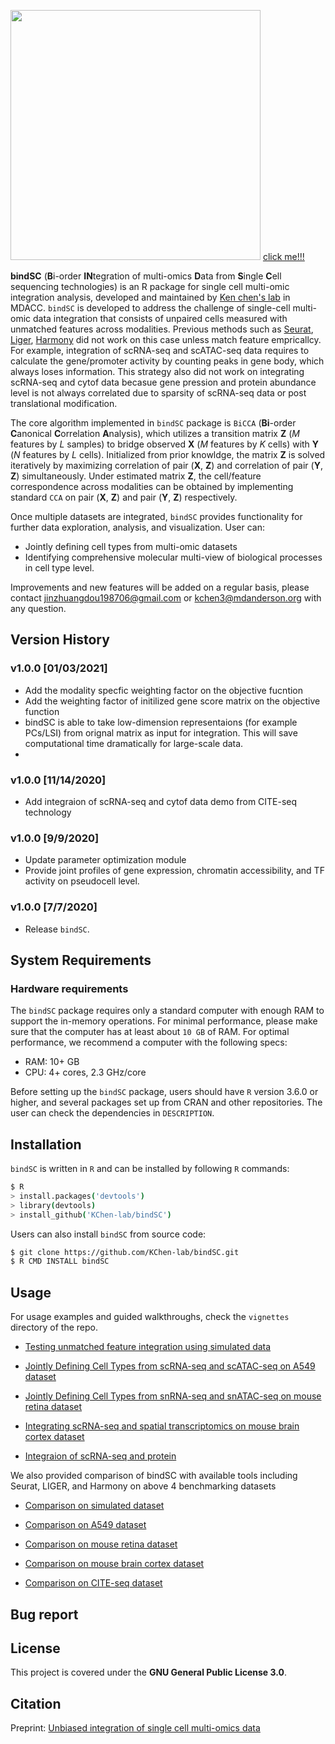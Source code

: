 
<image src="./doc/images/logo.png" width="400"> [click me!!!](https://www.youtube.com/watch?v=azmXMYc4NCs&feature=youtu.be)
  
**bindSC** (**B**i-order  **IN**tegration of multi-omics **D**ata from **S**ingle **C**ell sequencing technologies) is an R package for single cell multi-omic integration analysis, developed and maintained by [Ken chen's lab](https://sites.google.com/view/kchenlab/Home) in MDACC. `bindSC` is developed to address the challenge of single-cell multi-omic data integration that consists of unpaired cells measured with unmatched features across modalities. Previous methods such as [Seurat](https://satijalab.org/seurat/), [Liger](https://github.com/MacoskoLab/liger), [Harmony](https://github.com/immunogenomics/harmony) did not work on this case unless match feature empricallcy. For example, integration of scRNA-seq and scATAC-seq data requires to calculate the gene/promoter activity by counting peaks in gene body, which always loses information. This strategy also did not work on integrating scRNA-seq and cytof data becasue gene pression and protein abundance level is not always correlated due to sparsity of scRNA-seq data or post translational modification. 

The core algorithm implemented in `bindSC` package is `BiCCA` (**Bi**-order **C**anonical **C**orrelation **A**nalysis), which utilizes a transition matrix **Z** (*M* features by *L* samples) to bridge observed **X** (*M* features by *K* cells) with **Y** (*N* features by *L* cells). Initialized from prior knowldge, the matrix **Z** is solved iteratively by maximizing correlation of pair (**X**, **Z**) and correlation of pair (**Y**, **Z**) simultaneously. Under estimated matrix **Z**, the cell/feature correspondence across modalities can be obtained by implementing standard `CCA` on pair (**X**, **Z**) and pair (**Y**, **Z**) respectively. 


Once multiple datasets are integrated, `bindSC` provides functionality for further data exploration, analysis, and visualization. User can: 


* Jointly defining cell types from multi-omic datasets
* Identifying comprehensive molecular multi-view of biological processes in cell type level.

Improvements and new features will be added on a regular basis, please contact jinzhuangdou198706@gmail.com or kchen3@mdanderson.org with any question.

## Version History 

### v1.0.0 [01/03/2021]

* Add the modality specfic weighting factor on the objective fucntion 
* Add the weighting factor of initilized gene score matrix on the objective function 
* bindSC is able to take low-dimension representaions (for example  PCs/LSI) from orignal matrix as input for integration. This will save computational time dramatically for large-scale data. 
* 

### v1.0.0 [11/14/2020]

* Add integraion of scRNA-seq and cytof data demo from CITE-seq technology   

### v1.0.0 [9/9/2020]

* Update parameter optimization module
* Provide joint profiles of gene expression, chromatin accessibility, and TF activity on pseudocell level. 

### v1.0.0 [7/7/2020]
* Release `bindSC`.

## System Requirements

### Hardware requirements
The `bindSC` package requires only a standard computer with enough RAM to support the in-memory operations. For minimal performance, please make sure that the computer has at least about `10 GB` of RAM. For optimal performance, we recommend a computer with the following specs:

* RAM: 10+ GB
* CPU: 4+ cores, 2.3 GHz/core

Before setting up the `bindSC` package, users should have `R` version 3.6.0 or higher, and several packages set up from CRAN and other repositories. The user can check the dependencies in `DESCRIPTION`.

## Installation 

`bindSC` is written in `R` and can be installed by following `R` commands:

``` bash
$ R
> install.packages('devtools')
> library(devtools)
> install_github('KChen-lab/bindSC')
```

Users can also install `bindSC` from source code: 
``` bash 
$ git clone https://github.com/KChen-lab/bindSC.git
$ R CMD INSTALL bindSC
```
## Usage 

For usage examples and guided walkthroughs, check the `vignettes` directory of the repo.

*  [Testing unmatched feature integration using simulated data](https://htmlpreview.github.io/?https://github.com/KChen-lab/bindSC/blob/master/vignettes/sim/sim.html)

* [Jointly Defining Cell Types from scRNA-seq and scATAC-seq on A549 dataset](https://htmlpreview.github.io/?https://github.com/KChen-lab/bindSC/blob/master/vignettes/A549/A549.html)

* [Jointly Defining Cell Types from snRNA-seq and snATAC-seq on mouse retina dataset](https://htmlpreview.github.io/?https://github.com/KChen-lab/bindSC/blob/master/vignettes/mouse_retina/retina.html)

* [Integrating scRNA-seq and spatial transcriptomics on mouse brain cortex dataset](https://htmlpreview.github.io/?https://github.com/KChen-lab/bindSC/blob/master/vignettes/SC_ST/SC_ST.html) 

* [Integraion of scRNA-seq and protein](https://htmlpreview.github.io/?https://github.com/KChen-lab/bindSC/blob/master/vignettes/CITE-seq/pbmc.html)

We also provided comparison of bindSC with available tools including Seurat, LIGER, and Harmony on above 4 benchmarking datasets

* [Comparison on simulated dataset](https://htmlpreview.github.io/?https://github.com/KChen-lab/bindSC/blob/master/vignettes/CITE-seq/pbmc.html)

* [Comparison on A549 dataset](https://htmlpreview.github.io/?https://github.com/KChen-lab/bindSC/blob/master/vignettes/CITE-seq/pbmc.html)

* [Comparison on mouse retina dataset](https://htmlpreview.github.io/?https://github.com/KChen-lab/bindSC/blob/master/vignettes/CITE-seq/pbmc.html)

* [Comparison on mouse brain cortex dataset](https://htmlpreview.github.io/?https://github.com/KChen-lab/bindSC/blob/master/vignettes/CITE-seq/pbmc.html)

* [Comparison on CITE-seq dataset](https://htmlpreview.github.io/?https://github.com/KChen-lab/bindSC/blob/master/vignettes/CITE-seq/pbmc.html)


## Bug report

## License
This project is covered under the **GNU General Public License 3.0**.

## Citation
Preprint: [Unbiased integration of single cell multi-omics data](https://www.biorxiv.org/content/10.1101/2020.12.11.422014v1)
  

